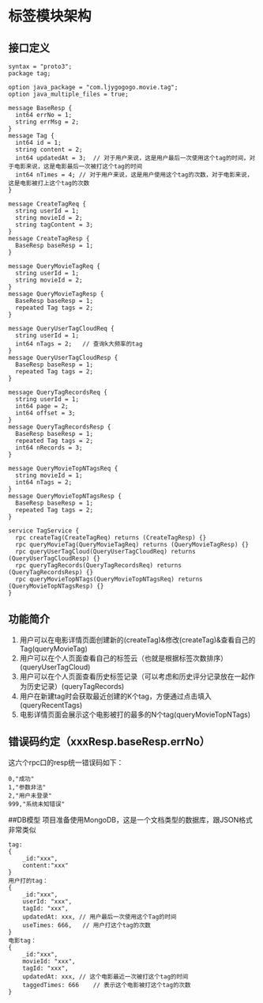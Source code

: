 # 标签模块架构
## 接口定义

```
syntax = "proto3";
package tag;

option java_package = "com.ljygogogo.movie.tag";
option java_multiple_files = true;

message BaseResp {
  int64 errNo = 1;
  string errMsg = 2;
}
message Tag {
  int64 id = 1;
  string content = 2;
  int64 updatedAt = 3;  // 对于用户来说，这是用户最后一次使用这个tag的时间，对于电影来说，这是电影最后一次被打这个tag的时间
  int64 nTimes = 4; // 对于用户来说，这是用户使用这个tag的次数，对于电影来说，这是电影被打上这个tag的次数
}

message CreateTagReq {
  string userId = 1;
  string movieId = 2;
  string tagContent = 3;
}
message CreateTagResp {
  BaseResp baseResp = 1;
}

message QueryMovieTagReq {
  string userId = 1;
  string movieId = 2;
}
message QueryMovieTagResp {
  BaseResp baseResp = 1;
  repeated Tag tags = 2;
}

message QueryUserTagCloudReq {
  string userId = 1;
  int64 nTags = 2;   // 查询k大频率的tag
}
message QueryUserTagCloudResp {
  BaseResp baseResp = 1;
  repeated Tag tags = 2;
}

message QueryTagRecordsReq {
  string userId = 1;
  int64 page = 2;
  int64 offset = 3;
}
message QueryTagRecordsResp {
  BaseResp baseResp = 1;
  repeated Tag tags = 2;
  int64 nRecords = 3;
}

message QueryMovieTopNTagsReq {
  string movieId = 1;
  int64 nTags = 2;
}
message QueryMovieTopNTagsResp {
  BaseResp baseResp = 1;
  repeated Tag tags = 2;
}

service TagService {
  rpc createTag(CreateTagReq) returns (CreateTagResp) {}
  rpc queryMovieTag(QueryMovieTagReq) returns (QueryMovieTagResp) {}
  rpc queryUserTagCloud(QueryUserTagCloudReq) returns (QueryUserTagCloudResp) {}
  rpc queryTagRecords(QueryTagRecordsReq) returns (QueryTagRecordsResp) {}
  rpc queryMovieTopNTags(QueryMovieTopNTagsReq) returns (QueryMovieTopNTagsResp) {}
}
```

## 功能简介
1. 用户可以在电影详情页面创建新的(createTag)&修改(createTag)&查看自己的Tag(queryMovieTag)
2. 用户可以在个人页面查看自己的标签云（也就是根据标签次数排序）(queryUserTagCloud)
3. 用户可以在个人页面查看历史标签记录（可以考虑和历史评分记录放在一起作为历史记录）(queryTagRecords)
4. 用户在新建tag时会获取最近创建的K个tag，方便通过点击填入(queryRecentTags)
5. 电影详情页面会展示这个电影被打的最多的N个tag(queryMovieTopNTags)

## 错误码约定（xxxResp.baseResp.errNo）
这六个rpc口的resp统一错误码如下：
```
0,"成功"
1,"参数非法"
2,"用户未登录"
999,"系统未知错误"
```

##DB模型
项目准备使用MongoDB，这是一个文档类型的数据库，跟JSON格式非常类似
```
tag:
{
    _id:"xxx",
    content:"xxx"
}
用户打的tag：
{
    _id:"xxx",
    userId: "xxx",
    tagId: "xxx",
    updatedAt: xxx, // 用户最后一次使用这个Tag的时间
    useTimes: 666,   // 用户打这个tag的次数
}
电影tag：
{
    _id:"xxx",
    movieId: "xxx",
    tagId: "xxx",
    updatedAt: xxx, // 这个电影最近一次被打这个tag的时间
    taggedTimes: 666    // 表示这个电影被打这个tag的次数
}
```
